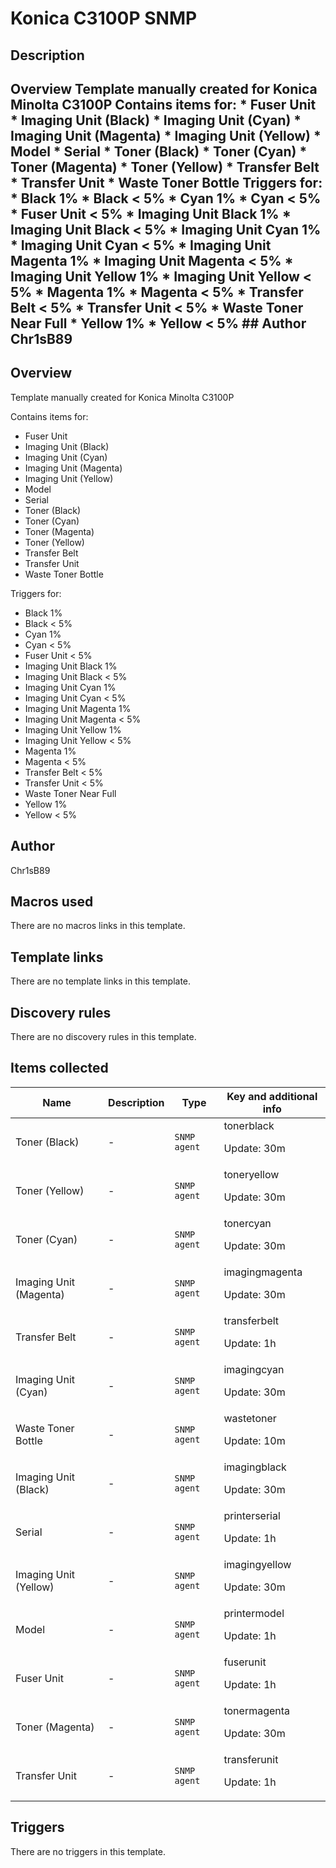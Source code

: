# Konica C3100P SNMP

## Description

## Overview Template manually created for Konica Minolta C3100P Contains items for: * Fuser Unit * Imaging Unit (Black) * Imaging Unit (Cyan) * Imaging Unit (Magenta) * Imaging Unit (Yellow) * Model * Serial * Toner (Black) * Toner (Cyan) * Toner (Magenta) * Toner (Yellow) * Transfer Belt * Transfer Unit * Waste Toner Bottle Triggers for: * Black 1% * Black < 5% * Cyan 1% * Cyan < 5% * Fuser Unit < 5% * Imaging Unit Black 1% * Imaging Unit Black < 5% * Imaging Unit Cyan 1% * Imaging Unit Cyan < 5% * Imaging Unit Magenta 1% * Imaging Unit Magenta < 5% * Imaging Unit Yellow 1% * Imaging Unit Yellow < 5% * Magenta 1% * Magenta < 5% * Transfer Belt < 5% * Transfer Unit < 5% * Waste Toner Near Full * Yellow 1% * Yellow < 5% ## Author Chr1sB89 

## Overview

Template manually created for Konica Minolta C3100P


Contains items for:


* Fuser Unit
* Imaging Unit (Black)
* Imaging Unit (Cyan)
* Imaging Unit (Magenta)
* Imaging Unit (Yellow)
* Model
* Serial
* Toner (Black)
* Toner (Cyan)
* Toner (Magenta)
* Toner (Yellow)
* Transfer Belt
* Transfer Unit
* Waste Toner Bottle


Triggers for:


* Black 1%
* Black < 5%
* Cyan 1%
* Cyan < 5%
* Fuser Unit < 5%
* Imaging Unit Black 1%
* Imaging Unit Black < 5%
* Imaging Unit Cyan 1%
* Imaging Unit Cyan < 5%
* Imaging Unit Magenta 1%
* Imaging Unit Magenta < 5%
* Imaging Unit Yellow 1%
* Imaging Unit Yellow < 5%
* Magenta 1%
* Magenta < 5%
* Transfer Belt < 5%
* Transfer Unit < 5%
* Waste Toner Near Full
* Yellow 1%
* Yellow < 5%


## Author

Chr1sB89

## Macros used

There are no macros links in this template.

## Template links

There are no template links in this template.

## Discovery rules

There are no discovery rules in this template.

## Items collected

|Name|Description|Type|Key and additional info|
|----|-----------|----|----|
|Toner (Black)|<p>-</p>|`SNMP agent`|tonerblack<p>Update: 30m</p>|
|Toner (Yellow)|<p>-</p>|`SNMP agent`|toneryellow<p>Update: 30m</p>|
|Toner (Cyan)|<p>-</p>|`SNMP agent`|tonercyan<p>Update: 30m</p>|
|Imaging Unit (Magenta)|<p>-</p>|`SNMP agent`|imagingmagenta<p>Update: 30m</p>|
|Transfer Belt|<p>-</p>|`SNMP agent`|transferbelt<p>Update: 1h</p>|
|Imaging Unit (Cyan)|<p>-</p>|`SNMP agent`|imagingcyan<p>Update: 30m</p>|
|Waste Toner Bottle|<p>-</p>|`SNMP agent`|wastetoner<p>Update: 10m</p>|
|Imaging Unit (Black)|<p>-</p>|`SNMP agent`|imagingblack<p>Update: 30m</p>|
|Serial|<p>-</p>|`SNMP agent`|printerserial<p>Update: 1h</p>|
|Imaging Unit (Yellow)|<p>-</p>|`SNMP agent`|imagingyellow<p>Update: 30m</p>|
|Model|<p>-</p>|`SNMP agent`|printermodel<p>Update: 1h</p>|
|Fuser Unit|<p>-</p>|`SNMP agent`|fuserunit<p>Update: 1h</p>|
|Toner (Magenta)|<p>-</p>|`SNMP agent`|tonermagenta<p>Update: 30m</p>|
|Transfer Unit|<p>-</p>|`SNMP agent`|transferunit<p>Update: 1h</p>|
## Triggers

There are no triggers in this template.

